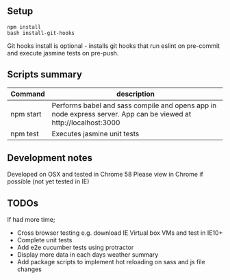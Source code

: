 ## Setup
```
npm install
bash install-git-hooks
```
Git hooks install is optional - installs git hooks that run eslint on pre-commit and execute jasmine tests on pre-push.

## Scripts summary
Command | description
------- | -----------
npm start | Performs babel and sass compile and opens app in node express server. App can be viewed at http://localhost:3000
npm test | Executes jasmine unit tests

## Development notes
Developed on OSX and tested in Chrome 58
Please view in Chrome if possible (not yet tested in IE)

## TODOs

If had more time;

* Cross browser testing e.g. download IE Virtual box VMs and test in IE10+
* Complete unit tests
* Add e2e cucumber tests using protractor
* Display more data in each days weather summary
* Add package scripts to implement hot reloading on sass and js file changes
